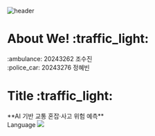 ![header](https://capsule-render.vercel.app/api?type=transparent&color=black&height=100&section=header&text=AI:ON)

<h1>About We! :traffic_light:</h1>
:ambulance: 20243262 조수진 <br/>
:police_car: 20243276 정혜빈 <br/>
<h1>Title :traffic_light:</h1>
**AI 기반 교통 혼잡·사고 위험 예측** <br/>
Language
<img src="https://img.shields.io/badge/Python-3776AB?style=flat-square&logo=Python&logoColor=white"/>
